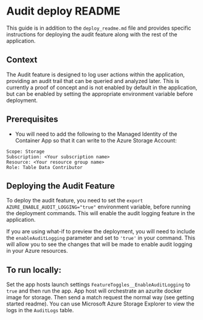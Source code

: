 # Audit deploy README

This guide is in addition to the `deploy_readme.md` file and provides specific instructions for deploying the audit feature along with the rest of the application.

## Context

The Audit feature is designed to log user actions within the application, providing an audit trail that can be queried and analyzed later.
This is currently a proof of concept and is not enabled by default in the application, but can be enabled by setting the appropriate environment variable before deployment.

## Prerequisites

* You will need to add the following to the Managed Identity of the Container App so that it can write to the Azure Storage Account:
```text
Scope: Storage
Subscription: <Your subscription name>
Resource: <Your resource group name>
Role: Table Data Contributor
```

## Deploying the Audit Feature

To deploy the audit feature, you need to set the `export AZURE_ENABLE_AUDIT_LOGGING="true"` environment variable, before running the deployment commands.
This will enable the audit logging feature in the application.

If you are using what-if to preview the deployment, you will need to include the `enableAuditLogging` parameter and set to `'true'` in your command. This will allow you to see the changes that will be made to enable audit logging in your Azure resources.

## To run locally:

Set the app hosts launch settings `FeatureToggles__EnableAuditLogging` to `true` and then run the app. 
App host will orchestrate an azurite docker image for storage. 
Then send a match request the normal way (see getting started readme). 
You can use Microsoft Azure Storage Explorer to view the logs in the `AuditLogs` table.